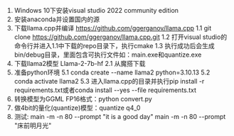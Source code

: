 1. Windows 10下安装visual studio 2022 community edition
2. 安装anaconda并设置国内的源
3. 下载llama.cpp并编译 https://github.com/ggerganov/llama.cpp
   1.1 git clone  https://github.com/ggerganov/llama.cpp.git
   1.2 打开visual studio的命令行并进入1.1中下载的repo目录下，执行cmake
   1.3 执行成功后会生成bin/debug目录，里面包含可执行文件如：main.exe和quantize.exe
4. 下载llama2模型 Llama-2-7b-hf
   2.1 从魔搭下载
5. 准备python环境
   5.1 conda create --name llama2 python=3.10.13
   5.2 conda activate llama2
   5.3 进入llama.cpp的目录并执行pip install -r requirements.txt或者conda install --yes --file requirements.txt
6. 转换模型为GGML FP16格式：python convert.py <folder path of model>
7. 做4bit的量化(quantize)模型：quantize <path of file generated at step4> <new model file path> q4_0
8.  测试:
   main -m <new model file path> -n 80 --prompt "it is a good day"
   main -m <new model file path> -n 80 --prompt "床前明月光"